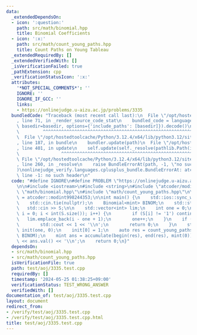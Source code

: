 ```yaml
---
data:
  _extendedDependsOn:
  - icon: ':question:'
    path: src/math/binomial.hpp
    title: Binomial Coefficients
  - icon: ':x:'
    path: src/math/count_young_paths.hpp
    title: Count Paths on Young Tableau
  _extendedRequiredBy: []
  _extendedVerifiedWith: []
  _isVerificationFailed: true
  _pathExtension: cpp
  _verificationStatusIcon: ':x:'
  attributes:
    '*NOT_SPECIAL_COMMENTS*': ''
    IGNORE: ''
    IGNORE_IF_GCC: ''
    links:
    - https://onlinejudge.u-aizu.ac.jp/problems/3335
  bundledCode: "Traceback (most recent call last):\n  File \"/opt/hostedtoolcache/Python/3.12.4/x64/lib/python3.12/site-packages/onlinejudge_verify/documentation/build.py\"\
    , line 71, in _render_source_code_stat\n    bundled_code = language.bundle(stat.path,\
    \ basedir=basedir, options={'include_paths': [basedir]}).decode()\n          \
    \         ^^^^^^^^^^^^^^^^^^^^^^^^^^^^^^^^^^^^^^^^^^^^^^^^^^^^^^^^^^^^^^^^^^^^^^^^^^^^^^^^^\n\
    \  File \"/opt/hostedtoolcache/Python/3.12.4/x64/lib/python3.12/site-packages/onlinejudge_verify/languages/cplusplus.py\"\
    , line 187, in bundle\n    bundler.update(path)\n  File \"/opt/hostedtoolcache/Python/3.12.4/x64/lib/python3.12/site-packages/onlinejudge_verify/languages/cplusplus_bundle.py\"\
    , line 401, in update\n    self.update(self._resolve(pathlib.Path(included), included_from=path))\n\
    \                ^^^^^^^^^^^^^^^^^^^^^^^^^^^^^^^^^^^^^^^^^^^^^^^^^^^^^^^^^\n \
    \ File \"/opt/hostedtoolcache/Python/3.12.4/x64/lib/python3.12/site-packages/onlinejudge_verify/languages/cplusplus_bundle.py\"\
    , line 260, in _resolve\n    raise BundleErrorAt(path, -1, \"no such header\"\
    )\nonlinejudge_verify.languages.cplusplus_bundle.BundleErrorAt: atcoder/modint:\
    \ line -1: no such header\n"
  code: "#define IGNORE\n#define PROBLEM \"https://onlinejudge.u-aizu.ac.jp/problems/3335\"\
    \n\n#include <iostream>\n#include <string>\n#include \"atcoder/modint\"\n#include\
    \ \"math/binomial.hpp\"\n#include \"math/count_young_paths.hpp\"\n\nusing mint\
    \ = atcoder::modint998244353;\n\nint main() {\n    std::ios::sync_with_stdio(false);\n\
    \    std::cin.tie(nullptr);\n    Binomial<mint> BINOM;\n    std::string S;\n \
    \   std::cin >> S;\n\n    std::vector<int> lim;\n    int one = 0;\n    for (int\
    \ i = 0; i < int(S.size()); i++) {\n        if (S[i] != '1') continue;\n     \
    \   lim.emplace_back(i - one + 1);\n        one++;\n    }\n    if (one == 0) {\n\
    \        std::cout << 1 << '\\n';\n        return 0;\n    }\n    std::vector<mint>\
    \ init(one, 0);\n    init[0] = 1;\n    auto res = count_young_paths(lim, init,\
    \ BINOM);\n    mint ans = accumulate(begin(res), end(res), mint(0));\n    std::cout\
    \ << ans.val() << '\\n';\n    return 0;\n}"
  dependsOn:
  - src/math/binomial.hpp
  - src/math/count_young_paths.hpp
  isVerificationFile: true
  path: test/aoj/3335.test.cpp
  requiredBy: []
  timestamp: '2024-05-25 01:38:25+09:00'
  verificationStatus: TEST_WRONG_ANSWER
  verifiedWith: []
documentation_of: test/aoj/3335.test.cpp
layout: document
redirect_from:
- /verify/test/aoj/3335.test.cpp
- /verify/test/aoj/3335.test.cpp.html
title: test/aoj/3335.test.cpp
---
```

